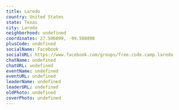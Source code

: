 ```yaml
---
title: Laredo
country: United States
state: Texas
city: Laredo
neighborhood: undefined
coordinates: 27.506099, -99.508898
plusCode: undefined
socialName: Facebook
socialURL: https://www.facebook.com/groups/free.code.camp.laredo
chatName: undefined
chatURL: undefined
eventName: undefined
eventURL: undefined
leaderName: undefined
leaderURL: undefined
oldPhoto: undefined
coverPhoto: undefined
---
```

